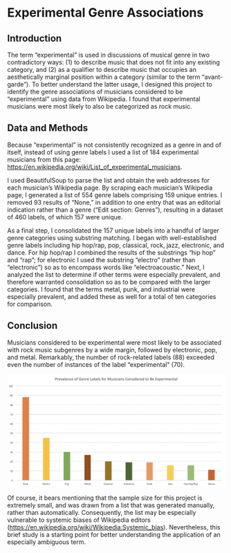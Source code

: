 # Experimental Genre Associations

## Introduction
The term “experimental” is used in discussions of musical genre in two contradictory ways: (1) to describe music that does not fit into any existing category, and (2) as a qualifier to describe music that occupies an aesthetically marginal position within a category (similar to the term “avant-garde”). To better understand the latter usage, I designed this project to identify the genre associations of musicians considered to be “experimental” using data from Wikipedia. I found that experimental musicians were most likely to also be categorized as rock music.

## Data and Methods
Because “experimental” is not consistently recognized as a genre in and of itself, instead of using genre labels I used a list of 184 experimental musicians from this page: https://en.wikipedia.org/wiki/List_of_experimental_musicians.

I used BeautifulSoup to parse the list and obtain the web addresses for each musician’s Wikipedia page. By scraping each musician’s Wikipedia page, I generated a list of 554 genre labels comprising 159 unique entries. I removed 93 results of “None,” in addition to one entry that was an editorial indication rather than a genre (“Edit section: Genres”), resulting in a dataset of 460 labels, of which 157 were unique.

As a final step, I consolidated the 157 unique labels into a handful of larger genre categories using substring matching. I began with well-established genre labels including hip hop/rap, pop, classical, rock, jazz, electronic, and dance. For hip hop/rap I combined the results of the substrings “hip hop” and “rap”; for electronic I used the substring “electro” (rather than “electronic”) so as to encompass words like “electroacoustic.” Next, I analyzed the list to determine if other terms were especially prevalent, and therefore warranted consolidation so as to be compared with the larger categories. I found that the terms metal, punk, and industrial were especially prevalent, and added these as well for a total of ten categories for comparison.

## Conclusion
Musicians considered to be experimental were most likely to be associated with rock music subgenres by a wide margin, followed by electronic, pop, and metal. Remarkably, the number of rock-related labels (88) exceeded even the number of instances of the label “experimental” (70).

![Prevalence of Genre Labels for Musicians Considered to Be Experimental](https://github.com/dandersen19/experimental_genre/blob/main/results.png)

Of course, it bears mentioning that the sample size for this project is extremely small, and was drawn from a list that was generated manually, rather than automatically. Consequently, the list may be especially vulnerable to systemic biases of Wikipedia editors (https://en.wikipedia.org/wiki/Wikipedia:Systemic_bias). Nevertheless, this brief study is a starting point for better understanding the application of an especially ambiguous term.
